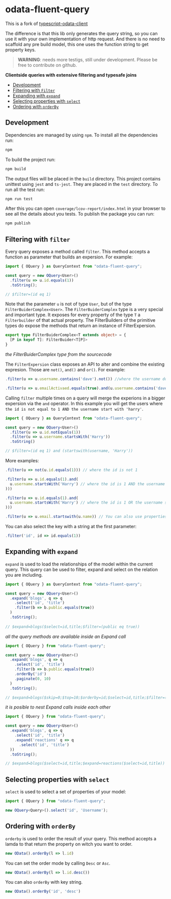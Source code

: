# odata-fluent-query

This is a fork of [typescript-odata-client](https://www.npmjs.com/package/typescript-odata-client)

The difference is that this lib only generates the query string, so you can use it with your own implementation of http request.
And there is no need to scaffold any pre build model, this one uses the function string to get property keys.

> **WARNING**: needs more testigs, still under development. Please be free to contribute on github.

**Clientside queries with extensive filtering and typesafe joins**

* [Development](#development)
* [Filtering with `Filter`](#filtering-with-filter)
* [Expanding with `expand`](#expanding-with-expand)
* [Selecting properties with `select`](#selecting-properties-with-select)
* [Ordering with `orderBy`](#ordering-with-orderby)

<!-- > See also the [examples](./EXAMPLES.md) to see the library in action

> Looking for all the filteroperators? They are listed [here](./FILTER_BUILDER_API.md) -->

## Development

Dependencies are managed by using `npm`. To install all the dependencies run:
```sh
npm
```
To build the project run:
```sh
npm build
```
The output files will be placed in the `build` directory. This project contains unittest using `jest` and `ts-jest`. They are placed in the `test` directory. To run all the test run:
```sh
npm run test
```
After this you can open `coverage/lcov-report/index.html` in your browser to see all the details about you tests. To publish the package you can run:
```sh
npm publish
```

## Filtering with `filter`

Every query exposes a method called `filter`. This method accepts a function as parameter that builds an expersion. For example:

```ts
import { OQuery } as QueryContext from "odata-fluent-query";

const query = new OQuery<User>()
  .filter(u => u.id.equals(1))
  .toString();

// $filter=(id eq 1)
```

Note that the parameter `u` is not of type `User`, but of the type `FilterBuiderComplex<User>`. The `FilterBuiderComplex` type is a very special and important type. It exposes for every property of the type `T` a `Filterbuilder` of that actual property. The FilterBuilders of the primitive types do expose the methods that return an instance of FilterExpersion.

```ts
export type FilterBuiderComplex<T extends object> = {
  [P in keyof T]: FilterBuider<T[P]>
}
```
*the FilterBuiderComplex type from the sourcecode*

The `FilterExpersion` class exposes an API to alter and combine the existing expresion. Those are `not()`, `and()` and `or()`. For example:

```ts
.filter(u => u.username.contains('dave').not()) //where the username doest not contain dave

.filter(u => u.emailActivaed.equals(true).and(u.username.contains('dave')))
```

Calling `filter` multiple times on a query will merge the experions in a bigger expersion via the `and` operator. In this example you will get the users where `the id is not equal to 1 AND the username start with 'harry'`.

```ts
import { OQuery } as QueryContext from "odata-fluent-query";

const query = new OQuery<User>()
  .filter(u => u.id.notEquals(1))
  .filter(u => u.username.startsWith('Harry'))
  .toString()

// $filter=(id eq 1) and (startswith(username, 'Harry'))
```

<!-- See [FILTER_BUILDER_API.md](./FILTER_BUILDER_API.md) for a complete list of all filteroperators -->

More examples:
```ts
.filter(u => not(u.id.equals(1))) // where the id is not 1

.filter(u => u.id.equals(1).and(
  u.username.startsWith('Harry') // where the id is 1 AND the username starts with 'harry'
)))                                     

.filter(u => u.id.equals(1).and(
  u.username.startsWith('Harry') // where the id is 1 OR the username starts with 'harry'
)))                                     

.filter(u => u.email.startswith(u.name)) // You can also use properties of the same type instead of just values
```

You can also select the key with a string at the first parameter:
```ts
.filter('id', id => id.equals(1))
```

## Expanding with `expand`

`expand` is used to load the relationships of the model within the current query. This query can be used to filter, expand and select on the relation you are including.

```ts
import { OQuery } as QueryContext from "odata-fluent-query";

const query = new OQuery<User>()
  .expand('blogs', q => q
    .select('id', 'title')
    .filter(b => b.public.equals(true))
  )
  .toString();
  
// $expand=blogs($select=id,title;$filter=(public eq true))
```

_all the query methods are available inside an Expand call_
```ts
import { OQuery } from "odata-fluent-query";

const query = new OQuery<User>()
  .expand('blogs', q => q
    .select('id', 'title')
    .filter(b => b.public.equals(true))
    .orderBy('id')
    .paginate(0, 10)
  )
  .toString();

// $expand=blogs($skip=0;$top=10;$orderby=id;$select=id,title;$filter=(public eq true))
```

_it is posible to nest Expand calls inside each other_
```ts
import { OQuery } from "odata-fluent-query";

const query = new OQuery<User>()
  .expand('blogs', q => q
    .select('id', 'title')
    .expand('reactions' q => q
      .select('id', 'title')
  ))
  .toString();

// $expand=blogs($select=id,title;$expand=reactions($select=id,title))
```

<!-- There is also an `ExpandStrict` method to expand a relationship in the strict modus (with `$expand=rel!(...)`). -->

## Selecting properties with `select`

`select` is used to select a set of properties of your model:
```ts
import { OQuery } from "odata-fluent-query";

new OQuery<Query>().select('id', 'Username');
```

## Ordering with `orderBy`

`orderby` is used to order the result of your query. This method accepts a lamda to that return the property on witch you want to order.
```ts
new OData().orderBy(l => l.id)
```
<!-- It is posible to order on relations:
```ts
new OData()
  .select('title')
  .orderBy(l => l.teachingActivities.position)
``` -->
You can set the order mode by calling `Desc` or `Asc`.
```ts
new OData().orderBy(l => l.id.desc())
```  
You can also `orderBy` with key string.
```ts
new OData().orderBy('id', 'desc')
```
